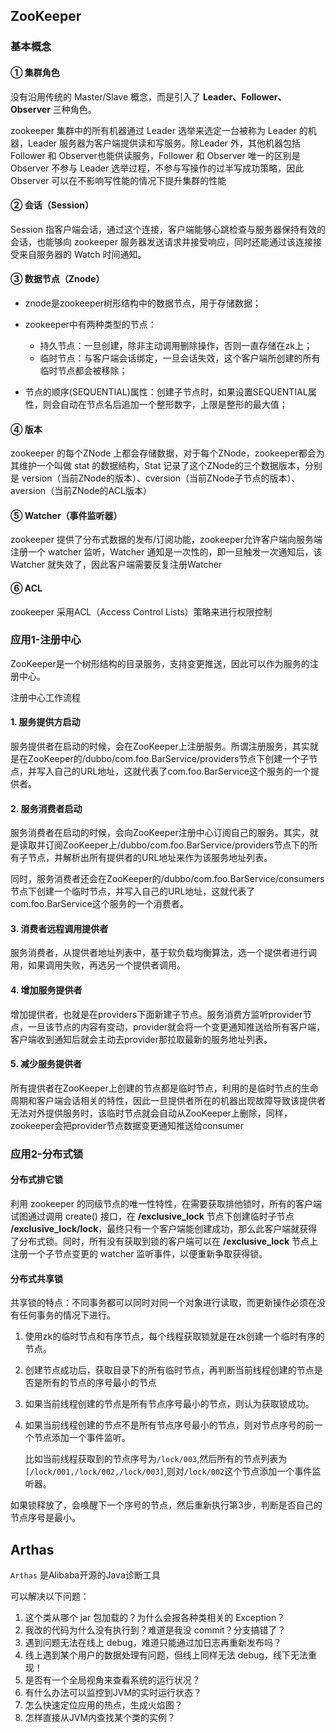 ## ZooKeeper

### 基本概念

#### ① 集群角色

没有沿用传统的 Master/Slave 概念，而是引入了 **Leader、Follower、Observer** 三种角色。

zookeeper 集群中的所有机器通过 Leader 选举来选定一台被称为 Leader 的机器，Leader 服务器为客户端提供读和写服务。除Leader 外，其他机器包括 Follower 和 Observer也能供读服务，Follower 和 Observer 唯一的区别是 Observer 不参与 Leader 选举过程，不参与写操作的过半写成功策略，因此 Observer 可以在不影响写性能的情况下提升集群的性能

#### ② 会话（Session）

Session 指客户端会话，通过这个连接，客户端能够心跳检查与服务器保持有效的会话，也能够向 zookeeper 服务器发送请求并接受响应，同时还能通过该连接接受来自服务器的 Watch 时间通知。

#### ③ 数据节点（Znode）

- znode是zookeeper树形结构中的数据节点，用于存储数据；
- zookeeper中有两种类型的节点：
  - 持久节点：一旦创建，除非主动调用删除操作，否则一直存储在zk上；
  - 临时节点：与客户端会话绑定，一旦会话失效，这个客户端所创建的所有临时节点都会被移除；

- 节点的顺序(SEQUENTIAL)属性：创建子节点时，如果设置SEQUENTIAL属性，则会自动在节点名后追加一个整形数字，上限是整形的最大值；

#### ④ 版本

zookeeper 的每个ZNode 上都会存储数据，对于每个ZNode，zookeeper都会为其维护一个叫做 stat 的数据结构，Stat 记录了这个ZNode的三个数据版本，分别是 version（当前ZNode的版本）、cversion（当前ZNode子节点的版本）、aversion（当前ZNode的ACL版本）

#### ⑤ Watcher（事件监听器）

zookeeper 提供了分布式数据的发布/订阅功能，zookeeper允许客户端向服务端注册一个 watcher 监听，Watcher 通知是一次性的，即一旦触发一次通知后，该 Watcher 就失效了，因此客户端需要反复注册Watcher

#### ⑥ ACL

zookeeper 采用ACL（Access Control Lists）策略来进行权限控制

### 应用1-注册中心

ZooKeeper是一个树形结构的目录服务，支持变更推送，因此可以作为服务的注册中心。

注册中心工作流程

#### 1. 服务提供方启动

服务提供者在启动的时候，会在ZooKeeper上注册服务。所谓注册服务，其实就是在ZooKeeper的/dubbo/com.foo.BarService/providers节点下创建一个子节点，并写入自己的URL地址，这就代表了com.foo.BarService这个服务的一个提供者。

#### 2. 服务消费者启动

服务消费者在启动的时候，会向ZooKeeper注册中心订阅自己的服务。其实，就是读取并订阅ZooKeeper上/dubbo/com.foo.BarService/providers节点下的所有子节点，并解析出所有提供者的URL地址来作为该服务地址列表。

同时，服务消费者还会在ZooKeeper的/dubbo/com.foo.BarService/consumers节点下创建一个临时节点，并写入自己的URL地址，这就代表了com.foo.BarService这个服务的一个消费者。

#### 3. 消费者远程调用提供者

服务消费者，从提供者地址列表中，基于软负载均衡算法，选一个提供者进行调用，如果调用失败，再选另一个提供者调用。

#### 4. 增加服务提供者

增加提供者，也就是在providers下面新建子节点。服务消费方监听provider节点，一旦该节点的内容有变动，provider就会将一个变更通知推送给所有客户端，客户端收到通知后就会主动去provider那拉取最新的服务地址列表。

#### 5. 减少服务提供者

所有提供者在ZooKeeper上创建的节点都是临时节点，利用的是临时节点的生命周期和客户端会话相关的特性，因此一旦提供者所在的机器出现故障导致该提供者无法对外提供服务时，该临时节点就会自动从ZooKeeper上删除，同样，zookeeper会把provider节点数据变更通知推送给consumer

### 应用2-分布式锁

#### 分布式排它锁

利用 zookeeper 的同级节点的唯一性特性，在需要获取排他锁时，所有的客户端试图通过调用 create() 接口，在 **/exclusive_lock** 节点下创建临时子节点 **/exclusive_lock/lock**，最终只有一个客户端能创建成功，那么此客户端就获得了分布式锁。同时，所有没有获取到锁的客户端可以在 **/exclusive_lock** 节点上注册一个子节点变更的 watcher 监听事件，以便重新争取获得锁。

#### 分布式共享锁

共享锁的特点：不同事务都可以同时对同一个对象进行读取，而更新操作必须在没有任何事务的情况下进行。

1. 使用zk的临时节点和有序节点，每个线程获取锁就是在zk创建一个临时有序的节点。

2. 创建节点成功后，获取目录下的所有临时节点，再判断当前线程创建的节点是否是所有的节点的序号最小的节点

3. 如果当前线程创建的节点是所有节点序号最小的节点，则认为获取锁成功。

4. 如果当前线程创建的节点不是所有节点序号最小的节点，则对节点序号的前一个节点添加一个事件监听。

   比如当前线程获取到的节点序号为`/lock/003`,然后所有的节点列表为`[/lock/001,/lock/002,/lock/003]`,则对`/lock/002`这个节点添加一个事件监听器。

如果锁释放了，会唤醒下一个序号的节点，然后重新执行第3步，判断是否自己的节点序号是最小。

## Arthas

`Arthas` 是Alibaba开源的Java诊断工具

可以解决以下问题：

1. 这个类从哪个 jar 包加载的？为什么会报各种类相关的 Exception？
2. 我改的代码为什么没有执行到？难道是我没 commit？分支搞错了？
3. 遇到问题无法在线上 debug，难道只能通过加日志再重新发布吗？
4. 线上遇到某个用户的数据处理有问题，但线上同样无法 debug，线下无法重现！
5. 是否有一个全局视角来查看系统的运行状况？
6. 有什么办法可以监控到JVM的实时运行状态？
7. 怎么快速定位应用的热点，生成火焰图？
8. 怎样直接从JVM内查找某个类的实例？
